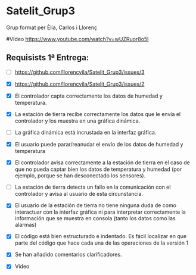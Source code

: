 # Satelit_Grup3
Grup format per Èlia, Carlos i Llorenç

#VIdeo
https://www.youtube.com/watch?v=wUZRuor8o5I

## Requisists 1ª Entrega:
- [ ] https://github.com/llorencvila/Satelit_Grup3/issues/3
- [X] https://github.com/llorencvila/Satelit_Grup3/issues/2 
- [x] El controlador capta correctamente los datos de humedad y temperatura.
- [X] La estación de tierra recibe correctamente los datos que le envía el controlador y los muestra en una gráfica dinámica.
- [ ] La gráfica dinámica está incrustada en la interfaz gráfica.
- [X] El usuario puede parar/reanudar el envío de los datos de humedad y temperatura
- [X] El controlador avisa correctamente a la estación de tierra en el caso de que no pueda captar bien los datos de temperatura y humedad (por ejemplo, porque se han desconectado los sensores).
- [ ] La estación de tierra detecta un fallo en la comunicación con el controlador y avisa al usuario de esta circunstancia.
- [X] El usuario de la estación de tierra no tiene ninguna duda de como interactuar con la interfaz gráfica ni para interpretar correctamente la información que se muestra en consola (tanto los datos como las alarmas)
- [X] El código está bien estructurado e indentado. Es fácil localizar en que parte del código que hace cada una de las operaciones de la versión 1
- [X] Se han añadido comentarios clarificadores.
- [X] Video


